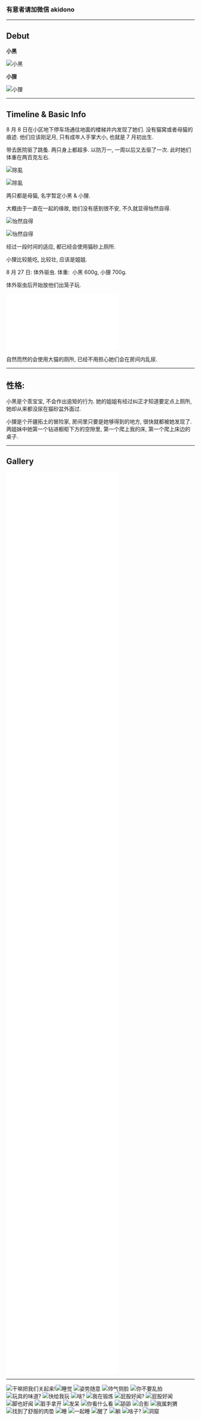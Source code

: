 ### 有意者请加微信 akidono

---

## Debut

**小黑**

![小黑](https://tva1.sinaimg.cn/large/e6c9d24egy1h5w36mzgt9j20dw0ijgmh.jpg)

**小狸**

![小狸](https://tva1.sinaimg.cn/large/e6c9d24egy1h5w37j60f3j20dw0ijq47.jpg)

---

## Timeline & Basic Info

8 月 8 日在小区地下停车场通往地面的楼梯井内发现了她们. 没有猫窝或者母猫的痕迹. 
他们应该刚足月, 只有成年人手掌大小, 也就是 7 月初出生. 

带去医院驱了跳蚤. 两只身上都超多. 以防万一, 一周以后又去驱了一次.
此时她们体重在两百克左右. 

![除虱](https://tva1.sinaimg.cn/large/e6c9d24egy1h5w387dgikj20dw0ij75k.jpg)

![除虱](https://tva1.sinaimg.cn/large/e6c9d24egy1h5w393w2rfj20dw0ijwfu.jpg)

两只都是母猫, 名字暂定小黑 & 小狸.

大概由于一直在一起的缘故, 她们没有感到很不安, 不久就显得怡然自得. 

![怡然自得](https://tva1.sinaimg.cn/large/e6c9d24egy1h5w39v7o2qj20dw0ijwhl.jpg)

![怡然自得](https://tva1.sinaimg.cn/large/e6c9d24egy1h5w3afplacj20dw0ezwgh.jpg)

经过一段时间的适应, 都已经会使用猫砂上厕所.

小狸比较能吃, 比较壮, 应该是姐姐.

8 月 27 日: 体外驱虫. 体重:  小黑 600g, 小狸 700g.

体外驱虫后开始放他们出笼子玩. 

<iframe src="//player.bilibili.com/player.html?aid=985302973&bvid=BV16t4y1772F&cid=824900669&page=1" scrolling="no" border="0" frameborder="no" framespacing="0" allowfullscreen="true"> </iframe>

自然而然的会使用大猫的厕所, 已经不用担心她们会在房间内乱尿.

---

## 性格: 


小黑是个乖宝宝, 不会作出逾矩的行为. 她的姐姐有经过纠正才知道要定点上厕所, 她却从来都没尿在猫砂盆外面过. 

小狸是个开疆拓土的冒险家, 房间里只要是她够得到的地方, 很快就都被她发现了.  两姐妹中她第一个钻进橱柜下方的空隙里, 第一个爬上我的床, 第一个爬上床边的桌子. 

---

## Gallery

<iframe src="//player.bilibili.com/player.html?aid=387764176&bvid=BV1Nd4y1X78V&cid=824881355&page=1" scrolling="no" border="0" frameborder="no" framespacing="0" allowfullscreen="true"> </iframe>

<iframe src="//player.bilibili.com/player.html?aid=430269422&bvid=BV1yG411G7m8&cid=824881363&page=1" scrolling="no" border="0" frameborder="no" framespacing="0" allowfullscreen="true"> </iframe>

<iframe src="//player.bilibili.com/player.html?aid=730288131&bvid=BV1ED4y1z7Sj&cid=824881358&page=1" scrolling="no" border="0" frameborder="no" framespacing="0" allowfullscreen="true"> </iframe>

<iframe src="//player.bilibili.com/player.html?aid=900354900&bvid=BV1LP4y1Z71t&cid=824881531&page=1" scrolling="no" border="0" frameborder="no" framespacing="0" allowfullscreen="true"> </iframe>

<iframe src="//player.bilibili.com/player.html?aid=560295956&bvid=BV1ee4y1h7i8&cid=824881449&page=1" scrolling="no" border="0" frameborder="no" framespacing="0" allowfullscreen="true"> </iframe>

<iframe src="//player.bilibili.com/player.html?aid=345321389&bvid=BV1Pd4y137mw&cid=824881368&page=1" scrolling="no" border="0" frameborder="no" framespacing="0" allowfullscreen="true"> </iframe>

<iframe src="//player.bilibili.com/player.html?aid=985281242&bvid=BV1et4y177XW&cid=824900661&page=1" scrolling="no" border="0" frameborder="no" framespacing="0" allowfullscreen="true"> </iframe>

<iframe src="//player.bilibili.com/player.html?aid=302846543&bvid=BV1dP41137Rw&cid=824900673&page=1" scrolling="no" border="0" frameborder="no" framespacing="0" allowfullscreen="true"> </iframe>

<iframe src="//player.bilibili.com/player.html?aid=302855179&bvid=BV1ZP411379S&cid=824900687&page=1" scrolling="no" border="0" frameborder="no" framespacing="0" allowfullscreen="true"> </iframe>

<iframe src="//player.bilibili.com/player.html?aid=472756770&bvid=BV1pK411f7LX&cid=824900488&page=1" scrolling="no" border="0" frameborder="no" framespacing="0" allowfullscreen="true"> </iframe>

<iframe src="//player.bilibili.com/player.html?aid=515355033&bvid=BV1Pg411D7Qp&cid=824907477&page=1" scrolling="no" border="0" frameborder="no" framespacing="0" allowfullscreen="true"> </iframe>

<iframe src="//player.bilibili.com/player.html?aid=302869676&bvid=BV1QP41137gX&cid=824900695&page=1" scrolling="no" border="0" frameborder="no" framespacing="0" allowfullscreen="true"> </iframe>

<iframe src="//player.bilibili.com/player.html?aid=687832594&bvid=BV1mU4y1z7SD&cid=824907513&page=1" scrolling="no" border="0" frameborder="no" framespacing="0" allowfullscreen="true"> </iframe>

<iframe src="//player.bilibili.com/player.html?aid=687843393&bvid=BV1wU4y167Hr&cid=824907527&page=1" scrolling="no" border="0" frameborder="no" framespacing="0" allowfullscreen="true"> </iframe>

<iframe src="//player.bilibili.com/player.html?aid=560325315&bvid=BV1Ce4y1h7Vh&cid=824907379&page=1" scrolling="no" border="0" frameborder="no" framespacing="0" allowfullscreen="true"> </iframe>

<iframe src="//player.bilibili.com/player.html?aid=560366638&bvid=BV1Ne4y1a71c&cid=824907384&page=1" scrolling="no" border="0" frameborder="no" framespacing="0" allowfullscreen="true"> </iframe>

---

![干嘛把我们关起来!](https://tva1.sinaimg.cn/large/e6c9d24egy1h5w4e8znhfj20dw0ijdhl.jpg)![睡觉](https://tva1.sinaimg.cn/large/e6c9d24egy1h5w4eucb37j20dw0ijtah.jpg)
![姿势随意](https://tva1.sinaimg.cn/large/e6c9d24egy1h5w4femkzlj20dw0ijn0f.jpg)
![帅气侧脸](https://tva1.sinaimg.cn/large/e6c9d24egy1h5w4ge87zrj20dw0ijab5.jpg)
![你不要乱拍](https://tva1.sinaimg.cn/large/e6c9d24egy1h5w4gxroywj20dw0ij0td.jpg)
![玩具的味道?](https://tva1.sinaimg.cn/large/e6c9d24egy1h5w4hg1e7uj20dw0ijwfa.jpg)
![快给我玩](https://tva1.sinaimg.cn/large/e6c9d24egy1h5w4htwtezj20dw0ijdgz.jpg)
![啥?](https://tva1.sinaimg.cn/large/e6c9d24egy1h5w4i99tfij20dw0ijq4n.jpg)
![我在锻炼](https://tva1.sinaimg.cn/large/e6c9d24egy1h5w4iptgbpj20dw0ijdh0.jpg)
![屁股好闻?](https://tva1.sinaimg.cn/large/e6c9d24egy1h5w4j37083j20dw0ijacz.jpg)
![屁股好闻](https://tva1.sinaimg.cn/large/e6c9d24egy1h5w4jme0u0j20dw0ijwh2.jpg)
![脚也好闻](https://tva1.sinaimg.cn/large/e6c9d24egy1h5w4k6b8o6j20dw0ijach.jpg)
![脏手拿开](https://tva1.sinaimg.cn/large/e6c9d24egy1h5w4l2dmwfj20dw0ijabl.jpg)
![发呆](https://tva1.sinaimg.cn/large/e6c9d24egy1h5w4lh90srj20dw0ijq44.jpg)
![你看什么看](https://tva1.sinaimg.cn/large/e6c9d24egy1h5w4lra30aj20dw0ijgmw.jpg)
![舔舔](https://tva1.sinaimg.cn/large/e6c9d24egy1h5w4m8904pj20dw0ijacv.jpg)
![合影](https://tva1.sinaimg.cn/large/e6c9d24egy1h5w4mkmp6mj20dw0ijwgs.jpg)
![我属刺猬](https://tva1.sinaimg.cn/large/e6c9d24egy1h5w4n7kxqqj20dw0ijju7.jpg)
![找到了舒服的肉垫](https://tva1.sinaimg.cn/large/e6c9d24egy1h5w4nmtd2ej20dw0ijdi6.jpg)
![睡](https://tva1.sinaimg.cn/large/e6c9d24egy1h5w4o6qu9xj20dw0ijzmn.jpg)
![一起睡](https://tva1.sinaimg.cn/large/e6c9d24egy1h5w4olr6ftj20dw0ijq4c.jpg)
![醒了](https://tva1.sinaimg.cn/large/e6c9d24egy1h5w4oxlyq9j20dw0ij0u8.jpg)
![躺](https://tva1.sinaimg.cn/large/e6c9d24egy1h5w4p7ylenj20dw0ijwh1.jpg)
![啥子?](https://tva1.sinaimg.cn/large/e6c9d24egy1h5w4prvkrvj20dw0ijmzq.jpg)
![洞窟](https://tva1.sinaimg.cn/large/e6c9d24egy1h5w4qk9dvdj20dw0ij3zj.jpg)
